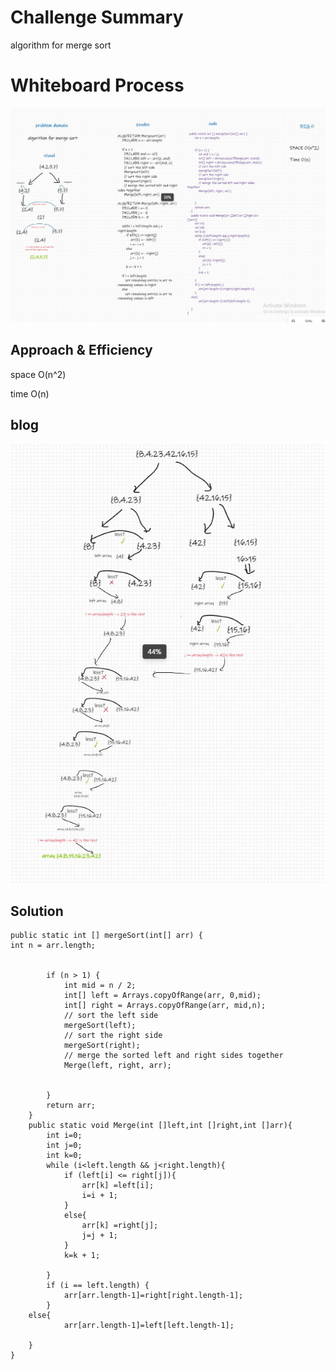# Challenge Summary
algorithm for merge sort
# Whiteboard Process
![link](./screenshots/codeChallenge27.jpg)
## Approach & Efficiency
space O(n^2)

time O(n)
## blog 
![link](./screenshots/blogcodeChallenge27.jpg)
## Solution
```
public static int [] mergeSort(int[] arr) {
int n = arr.length;


        if (n > 1) {
            int mid = n / 2;
            int[] left = Arrays.copyOfRange(arr, 0,mid);
            int[] right = Arrays.copyOfRange(arr, mid,n);
            // sort the left side
            mergeSort(left);
            // sort the right side
            mergeSort(right);
            // merge the sorted left and right sides together
            Merge(left, right, arr);


        }
        return arr;
    }
    public static void Merge(int []left,int []right,int []arr){
        int i=0;
        int j=0;
        int k=0;
        while (i<left.length && j<right.length){
            if (left[i] <= right[j]){
                arr[k] =left[i];
                i=i + 1;
            }
            else{
                arr[k] =right[j];
                j=j + 1;
            }
            k=k + 1;

        }
        if (i == left.length) {
            arr[arr.length-1]=right[right.length-1];
        }
    else{
            arr[arr.length-1]=left[left.length-1];

    }
}
```